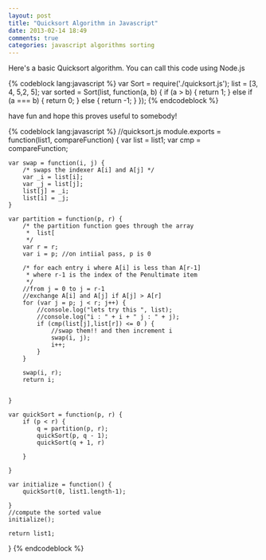 ```yaml
---
layout: post
title: "Quicksort Algorithm in Javascript"
date: 2013-02-14 18:49
comments: true
categories: javascript algorithms sorting
---
```


Here's a basic Quicksort algorithm. You can call this code using Node.js 


{% codeblock lang:javascript %}
var Sort = require('./quicksort.js');
list = [3, 4, 5,2, 5];
var sorted = Sort(list, function(a, b) {
	if (a > b) {
		return 1;
	} else if (a === b) {
		return 0;
	} else {
		return -1;
	}
});
{% endcodeblock %}

have fun and hope this proves useful to somebody!


{% codeblock lang:javascript %}
//quicksort.js
module.exports = function(list1, compareFunction) {
    var list = list1;
    var cmp = compareFunction;

    var swap = function(i, j) {
        /* swaps the indexer A[i] and A[j] */
        var _i = list[i];
        var _j = list[j];
        list[j] = _i;
        list[i] = _j;
    }

    var partition = function(p, r) {
        /* the partition function goes through the array
         *  list[
         */
        var r = r;
        var i = p; //on intiial pass, p is 0

        /* for each entry i where A[i] is less than A[r-1]
         * where r-1 is the index of the Penultimate item
         */
        //from j = 0 to j = r-1
        //exchange A[i] and A[j] if A[j] > A[r]
        for (var j = p; j < r; j++) {
            //console.log("lets try this ", list);
            //console.log("i : " + i + " j : " + j);
            if (cmp(list[j],list[r]) <= 0 ) {
                //swap them!! and then increment i
                swap(i, j);
                i++;
            }
        }

        swap(i, r);
        return i;


    }

    var quickSort = function(p, r) {
        if (p < r) {
            q = partition(p, r);
            quickSort(p, q - 1);
            quickSort(q + 1, r)

        }

    }

    var initialize = function() {
        quickSort(0, list1.length-1);

    }
    //compute the sorted value
    initialize();

    return list1;

}
{% endcodeblock %}
